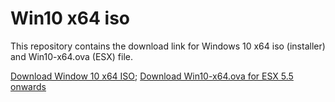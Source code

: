 # Win10 x64 iso

This repository contains the download link for Windows 10 x64 iso (installer) and Win10-x64.ova (ESX) file.

[Download Window 10 x64 ISO](https://drive.google.com/file/d/1Qz3fNED1XkZUkZLw7bLlYc_WbE1q2Svm/view?usp=sharing);
[Download Win10-x64.ova for ESX 5.5 onwards](https://drive.google.com/file/d/1FBK8yqwxblccF-yUolhkws2IPpKzgmWq/view?usp=sharing)
